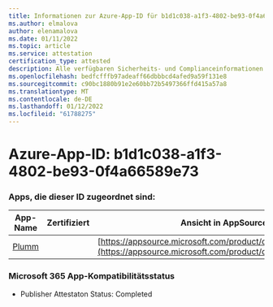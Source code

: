 ```yaml
---
title: Informationen zur Azure-App-ID für b1d1c038-a1f3-4802-be93-0f4a66589e73
ms.author: elmalova
author: elenamalova
ms.date: 01/11/2022
ms.topic: article
ms.service: attestation
certification_type: attested
description: Alle verfügbaren Sicherheits- und Complianceinformationen für b1d1c038-a1f3-4802-be93-0f4a66589e73.
ms.openlocfilehash: bedfcfffb97adeaff66dbbbcd4afed9a59f131e8
ms.sourcegitcommit: c90bc1880b91e2e60bb72b5497366ffd415a57a8
ms.translationtype: MT
ms.contentlocale: de-DE
ms.lasthandoff: 01/12/2022
ms.locfileid: "61788275"
---
```

# <a name="azure-app-id-b1d1c038-a1f3-4802-be93-0f4a66589e73"></a>Azure-App-ID: b1d1c038-a1f3-4802-be93-0f4a66589e73


### <a name="apps-associated-with-this-id"></a>Apps, die dieser ID zugeordnet sind:
| **App-Name** | **Zertifiziert** | **Ansicht in AppSource** |
|--------------|---------------|-----------------------|
| [Plumm](https://docs.microsoft.com/microsoft-365-app-certification/forward/WA200003326) |  | [https://appsource.microsoft.com/product/office/WA200003326](https://appsource.microsoft.com/product/office/WA200003326) |

### <a name="microsoft-365-app-compliance-status"></a>Microsoft 365 App-Kompatibilitätsstatus
- Publisher Attestaton Status: Completed
